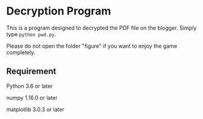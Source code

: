 # Decryption Program
This is a program designed to decrypted the PDF file on the blogger.
Simply type `python pwd.py`.

Please do not open the folder "figure" if you want to enjoy the game completely.

## Requirement
Python 3.6 or later

numpy       1.16.0 or later

matplotlib  3.0.3 or later


